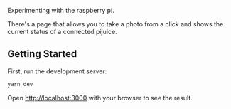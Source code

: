 Experimenting with the raspberry pi.

There's a page that allows you to take a photo from a click and shows the current status of a connected pijuice.

## Getting Started

First, run the development server:

```bash
yarn dev
```

Open [http://localhost:3000](http://localhost:3000) with your browser to see the result.
